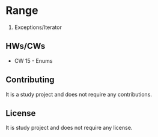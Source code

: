 # Range

1. Exceptions/Iterator

## HWs/CWs

* CW 15 - Enums

## Contributing

It is a study project and does not require any contributions.

## License

It is study project and does not require any license.
